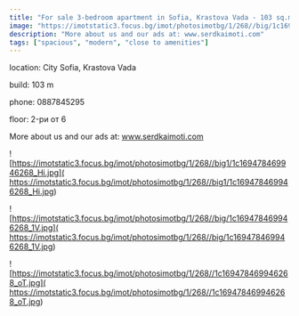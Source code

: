 ```yaml
---
title: "For sale 3-bedroom apartment in Sofia, Krastova Vada - 103 sq.m / 162400 EUR :: imot.bg Advertisement"
image: "https://imotstatic3.focus.bg/imot/photosimotbg/1/268//big/1c169478469946268_U2.jpg"
description: "More about us and our ads at: www.serdkaimoti.com"
tags: ["spacious", "modern", "close to amenities"]
---
```


location: City Sofia, Krastova Vada

build: 103 m

phone: 0887845295

floor: 2-ри от 6

More about us and our ads at: www.serdkaimoti.com


![https://imotstatic3.focus.bg/imot/photosimotbg/1/268//big1/1c169478469946268_Hi.jpg]( https://imotstatic3.focus.bg/imot/photosimotbg/1/268//big1/1c169478469946268_Hi.jpg)


![https://imotstatic3.focus.bg/imot/photosimotbg/1/268//big/1c169478469946268_1V.jpg]( https://imotstatic3.focus.bg/imot/photosimotbg/1/268//big/1c169478469946268_1V.jpg)


![https://imotstatic3.focus.bg/imot/photosimotbg/1/268//1c169478469946268_oT.jpg]( https://imotstatic3.focus.bg/imot/photosimotbg/1/268//1c169478469946268_oT.jpg)


